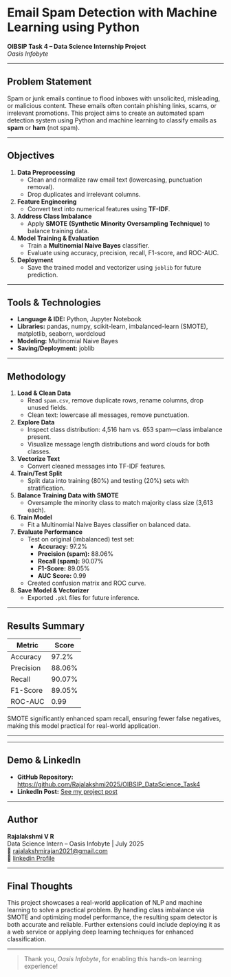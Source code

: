 #  Email Spam Detection with Machine Learning using Python
**OIBSIP Task 4 – Data Science Internship Project**  
*Oasis Infobyte*

---

## Problem Statement

Spam or junk emails continue to flood inboxes with unsolicited, misleading, or malicious content. These emails often contain phishing links, scams, or irrelevant promotions. This project aims to create an automated spam detection system using Python and machine learning to classify emails as **spam** or **ham** (not spam).

---

## Objectives

1. **Data Preprocessing**  
   - Clean and normalize raw email text (lowercasing, punctuation removal).  
   - Drop duplicates and irrelevant columns.  
2. **Feature Engineering**  
   - Convert text into numerical features using **TF-IDF**.  
3. **Address Class Imbalance**  
   - Apply **SMOTE (Synthetic Minority Oversampling Technique)** to balance training data.  
4. **Model Training & Evaluation**  
   - Train a **Multinomial Naive Bayes** classifier.  
   - Evaluate using accuracy, precision, recall, F1-score, and ROC-AUC.  
5. **Deployment**  
   - Save the trained model and vectorizer using `joblib` for future prediction.

---

## Tools & Technologies

- **Language & IDE:** Python, Jupyter Notebook  
- **Libraries:** pandas, numpy, scikit-learn, imbalanced-learn (SMOTE), matplotlib, seaborn, wordcloud  
- **Modeling:** Multinomial Naive Bayes  
- **Saving/Deployment:** joblib  

---

##  Methodology

1. **Load & Clean Data**  
   - Read `spam.csv`, remove duplicate rows, rename columns, drop unused fields.  
   - Clean text: lowercase all messages, remove punctuation.  
2. **Explore Data**  
   - Inspect class distribution: 4,516 ham vs. 653 spam—class imbalance present.  
   - Visualize message length distributions and word clouds for both classes.  
3. **Vectorize Text**  
   - Convert cleaned messages into TF-IDF features.  
4. **Train/Test Split**  
   - Split data into training (80%) and testing (20%) sets with stratification.  
5. **Balance Training Data with SMOTE**  
   - Oversample the minority class to match majority class size (3,613 each).  
6. **Train Model**  
   - Fit a Multinomial Naive Bayes classifier on balanced data.  
7. **Evaluate Performance**  
   - Test on original (imbalanced) test set:  
     - **Accuracy:** 97.2%  
     - **Precision (spam):** 88.06%  
     - **Recall (spam):** 90.07%  
     - **F1-Score:** 89.05%  
     - **AUC Score:** 0.99  
   - Created confusion matrix and ROC curve.  
8. **Save Model & Vectorizer**  
   - Exported `.pkl` files for future inference.  

---

## Results Summary

| Metric      | Score   |
|-------------|---------|
| Accuracy    | 97.2%   |
| Precision   | 88.06%  |
| Recall      | 90.07%  |
| F1-Score    | 89.05%  |
| ROC-AUC     | 0.99    |

SMOTE significantly enhanced spam recall, ensuring fewer false negatives, making this model practical for real-world application.

---

---

##  Demo & LinkedIn

- **GitHub Repository:** https://github.com/Rajalakshmi2025/OIBSIP_DataScience_Task4  
- **LinkedIn Post:** [See my project post](https://linkedin.com/in/yourprofile) 

---

##  Author

**Rajalakshmi V R**  
Data Science Intern – Oasis Infobyte | July 2025  
📧 rajalakshmirajan2021@gmail.com  
🔗 [linkedin Profile](https://linkedin.com/in/rajalakshmivr)

---

## Final Thoughts

This project showcases a real-world application of NLP and machine learning to solve a practical problem. By handling class imbalance via SMOTE and optimizing model performance, the resulting spam detector is both accurate and reliable. Further extensions could include deploying it as a web service or applying deep learning techniques for enhanced classification.

---

> Thank you, *Oasis Infobyte*, for enabling this hands-on learning experience!

